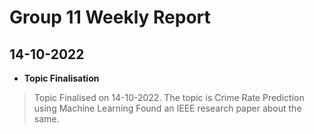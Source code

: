# Group 11 Weekly Report

## 14-10-2022

- **Topic Finalisation**
> Topic Finalised on 14-10-2022. The topic is Crime Rate Prediction using Machine Learning
> Found an IEEE research paper about the same.

